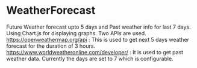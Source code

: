 # WeatherForecast
Future Weather forecast upto 5 days and Past weather info for last 7 days. Using Chart.js for displaying graphs.
Two APIs are used.
https://openweathermap.org/api : This is used to get next 5 days weather forecast for the duration of 3 hours.
https://www.worldweatheronline.com/developer/ : It is used to get past weather data. Currently the days are set to 7 which is configurable.
